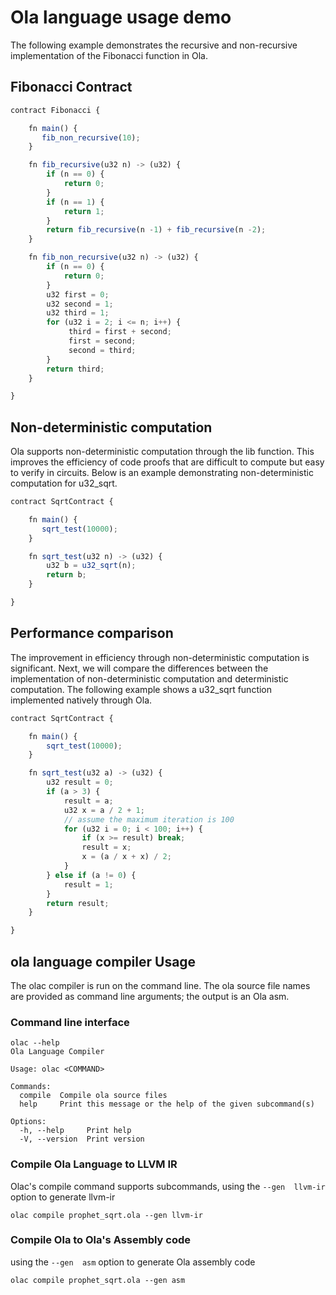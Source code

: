 # Ola language usage demo

The following example demonstrates the recursive and non-recursive implementation of the Fibonacci function in Ola.

## Fibonacci Contract

```js
contract Fibonacci {

    fn main() {
       fib_non_recursive(10);
    }

    fn fib_recursive(u32 n) -> (u32) {
        if (n == 0) {
            return 0;
        }
        if (n == 1) {
            return 1;
        }
        return fib_recursive(n -1) + fib_recursive(n -2);
    }

    fn fib_non_recursive(u32 n) -> (u32) {
        if (n == 0) {
            return 0;
        }
        u32 first = 0;
        u32 second = 1;
        u32 third = 1;
        for (u32 i = 2; i <= n; i++) {
             third = first + second;
             first = second;
             second = third;
        }
        return third;
    }

}
```

## Non-deterministic computation
Ola supports non-deterministic computation through the lib function. 
This improves the efficiency of code proofs that are difficult to compute but easy to verify in circuits. 
Below is an example demonstrating non-deterministic computation for u32_sqrt.

```js
contract SqrtContract {

    fn main() {
       sqrt_test(10000);
    }

    fn sqrt_test(u32 n) -> (u32) {
        u32 b = u32_sqrt(n);
        return b;
    }

}
```

## Performance comparison
The improvement in efficiency through non-deterministic computation is significant. 
Next, we will compare the differences between the implementation of non-deterministic computation and deterministic computation. 
The following example shows a u32_sqrt function implemented natively through Ola.

```js
contract SqrtContract {

    fn main() {
        sqrt_test(10000);
    }

    fn sqrt_test(u32 a) -> (u32) {
        u32 result = 0;
        if (a > 3) {
            result = a;
            u32 x = a / 2 + 1;
            // assume the maximum iteration is 100
            for (u32 i = 0; i < 100; i++) {
                if (x >= result) break;
                result = x;
                x = (a / x + x) / 2;
            }
        } else if (a != 0) {
            result = 1;
        }
        return result;
    }

}
```


## ola language compiler Usage

The olac compiler is run on the command line. The ola source file names are provided as command line arguments; the output is an Ola asm.

### Command line interface

```
olac --help
Ola Language Compiler

Usage: olac <COMMAND>

Commands:
  compile  Compile ola source files
  help     Print this message or the help of the given subcommand(s)

Options:
  -h, --help     Print help
  -V, --version  Print version
```

### Compile Ola Language to LLVM IR

Olac's compile command supports subcommands, using the  `--gen  llvm-ir` option to generate llvm-ir

```
olac compile prophet_sqrt.ola --gen llvm-ir
```

### Compile Ola to Ola's Assembly code

using the `--gen  asm` option to generate Ola assembly code

```
olac compile prophet_sqrt.ola --gen asm
```